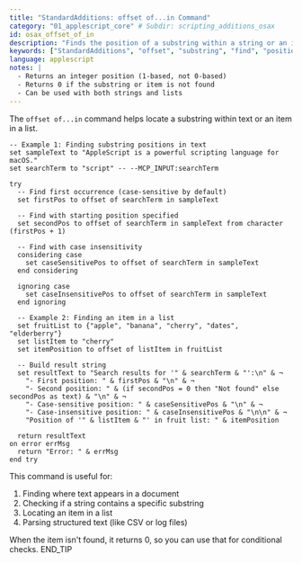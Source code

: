 ```yaml
---
title: "StandardAdditions: offset of...in Command"
category: "01_applescript_core" # Subdir: scripting_additions_osax
id: osax_offset_of_in
description: "Finds the position of a substring within a string or an item within a list."
keywords: ["StandardAdditions", "offset", "substring", "find", "position", "string search", "list search"]
language: applescript
notes: |
  - Returns an integer position (1-based, not 0-based)
  - Returns 0 if the substring or item is not found
  - Can be used with both strings and lists
---
```


The `offset of...in` command helps locate a substring within text or an item in a list.

```applescript
-- Example 1: Finding substring positions in text
set sampleText to "AppleScript is a powerful scripting language for macOS."
set searchTerm to "script" -- --MCP_INPUT:searchTerm

try
  -- Find first occurrence (case-sensitive by default)
  set firstPos to offset of searchTerm in sampleText
  
  -- Find with starting position specified
  set secondPos to offset of searchTerm in sampleText from character (firstPos + 1)
  
  -- Find with case insensitivity
  considering case
    set caseSensitivePos to offset of searchTerm in sampleText
  end considering
  
  ignoring case
    set caseInsensitivePos to offset of searchTerm in sampleText
  end ignoring
  
  -- Example 2: Finding an item in a list
  set fruitList to {"apple", "banana", "cherry", "dates", "elderberry"}
  set listItem to "cherry"
  set itemPosition to offset of listItem in fruitList
  
  -- Build result string
  set resultText to "Search results for '" & searchTerm & "':\n" & ¬
    "- First position: " & firstPos & "\n" & ¬
    "- Second position: " & (if secondPos = 0 then "Not found" else secondPos as text) & "\n" & ¬
    "- Case-sensitive position: " & caseSensitivePos & "\n" & ¬
    "- Case-insensitive position: " & caseInsensitivePos & "\n\n" & ¬
    "Position of '" & listItem & "' in fruit list: " & itemPosition
    
  return resultText
on error errMsg
  return "Error: " & errMsg
end try
```

This command is useful for:
1. Finding where text appears in a document
2. Checking if a string contains a specific substring
3. Locating an item in a list
4. Parsing structured text (like CSV or log files)

When the item isn't found, it returns 0, so you can use that for conditional checks.
END_TIP
